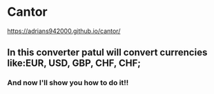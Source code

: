 # Cantor
https://adrians942000.github.io/cantor/
## In this converter patul will convert currencies like:EUR, USD, GBP, CHF, CHF;

### And now I'll show you how to do it!!
